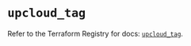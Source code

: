 # `upcloud_tag`

Refer to the Terraform Registry for docs: [`upcloud_tag`](https://registry.terraform.io/providers/upcloudltd/upcloud/3.4.0/docs/resources/tag).
